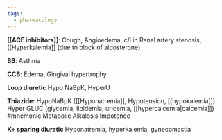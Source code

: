 ```yaml
---
tags:
  - pharmacology
---
```

**[[ACE inhibitors]]**: 
Cough, Angioedema, c/i in Renal artery stenosis, [[Hyperkalemia]] (due to block of aldosterone)

**BB**: Asthma

**CCB**: Edema, Gingival hypertrophy

**Loop diuretic**
Hypo NaBpK, HyperU

**Thiazide:**
HypoNaBpK ([[Hyponatremia]], Hypotension, [[hypokalemia]])
Hyper GLUC (glycemia, lipidemia, uricemia, [[hypercalcemia|calcemia]]) #mnemonic 
Metabolic Alkalosis
Impotence

**K+ sparing diuretic**
Hyponatremia, hyperkalemia, gynecomastia